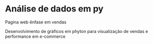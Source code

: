 # Análise de dados em py
 Pagina web ênfase em vendas

 Desenvolvimento de gráficos em phyton
 para visualização de vendas e performance em e-commerce
